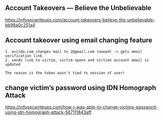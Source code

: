 ## Account Takeovers — Believe the Unbelievable
https://infosecwriteups.com/account-takeovers-believe-the-unbelievable-bb98a0c251a4

## Account takeover using email changing feature
```
1. evil@a.com changes mail to 2@gmail.com (owned) -> gets email verification link
2. sends link to victim, victim opens and victims account email is updated

The reason is the token wasn't tied to session of user!
```

## change victim’s password using IDN Homograph Attack
https://infosecwriteups.com/how-i-was-able-to-change-victims-password-using-idn-homograph-attack-587111843aff


